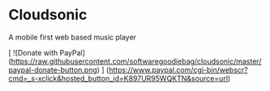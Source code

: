 # Cloudsonic
A mobile first web based music player

[
  ![Donate with PayPal]
  (https://raw.githubusercontent.com/softwaregoodiebag/cloudsonic/master/paypal-donate-button.png)
]
(https://www.paypal.com/cgi-bin/webscr?cmd=_s-xclick&hosted_button_id=K897UR95WQKTN&source=url)
